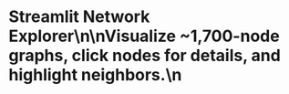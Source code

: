 # Streamlit Network Explorer\n\nVisualize ~1,700-node graphs, click nodes for details, and highlight neighbors.\n
